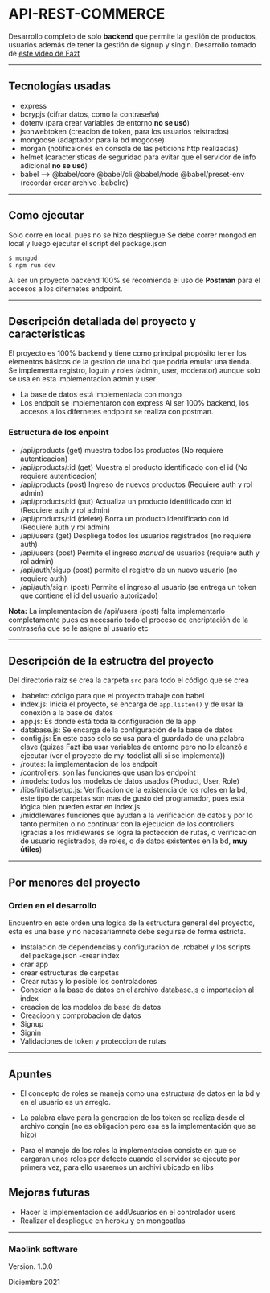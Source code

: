 # API-REST-COMMERCE
Desarrollo completo de solo **backend** que permite la gestión de productos, usuarios además de tener la gestión de signup y singin. Desarrollo tomado de [este video de Fazt][video de fazt]
***

## Tecnologías usadas
- express
- bcrypjs (cifrar datos, como la contraseña)
- dotenv (para crear variables de entorno **no se usó**)
- jsonwebtoken (creacion de token, para los usuarios reistrados)
- mongoose  (adaptador para la bd mogoose)
- morgan (notificaiones en consola de las peticions http realizadas)
- helmet (caracteristicas de seguridad para evitar que el servidor de info adicional **no se usó**)
- babel --> @babel/core @babel/cli @babel/node @babel/preset-env   (recordar crear archivo .babelrc)

***
## Como ejecutar
Solo corre en local. pues no se hizo despliegue
Se debe correr mongod en local y luego ejecutar el script del package.json
```
$ mongod
$ npm run dev
```
Al ser un proyecto backend 100% se recomienda el uso de **Postman** para el accesos a los difernetes endpoint.

***
## Descripción detallada del proyecto y caracteristicas
El proyecto es 100% backend y tiene como principal propósito tener los elementos básicos de la gestion de una bd que podria emular una tienda. 
Se implementa registro, loguin y roles (admin, user, moderator) aunque solo se usa en esta implementacion admin y user
- La base de datos está implementada con mongo
- Los endpoit se implementaron con express
Al ser 100% backend, los accesos a los difernetes endpoint se realiza con postman.

### Estructura de los enpoint
-   /api/products  (get) muestra todos los productos (No requiere autenticacion)
-   /api/products/:id  (get) Muestra el producto identificado con el id (No requiere autenticacion)
-   /api/products (post) Ingreso de nuevos productos (Requiere auth y rol admin)
-   /api/products/:id (put) Actualiza un producto identificado con id (Requiere auth y rol admin)
-   /api/products/:id (delete) Borra un producto identificado con id (Requiere auth y rol admin)
-   /api/users (get)  Despliega todos los usuarios registrados (no requiere auth)
-   /api/users (post) Permite el ingreso *manual* de usuarios (requiere auth y rol admin)
-   /api/auth/sigup  (post) permite el registro de un nuevo usuario (no requiere auth)
-   /api/auth/sigin (post) Permite el ingreso al usuario (se entrega un token que contiene el id del usuario autorizado)

**Nota:** La implementacion de /api/users (post) falta implementarlo completamente pues es necesario todo el proceso de encriptación de la contraseña que se le asigne al usuario etc


***
## Descripción de la estructra del proyecto
Del directorio raiz se crea la carpeta `src` para todo el código que se crea
- .babelrc: código para que el proyecto trabaje con babel
- index.js: Inicia el proyecto, se encarga de `app.listen()` y de usar la conexión a la base de datos
- app.js: Es donde está toda la configuración de la app 
- database.js: Se encarga de la configuración de la base de datos
- config.js: En este caso solo se usa para el guardado de una palabra clave (quizas Fazt iba usar variables de entorno pero no lo alcanzó a ejecutar (ver el proyecto de my-todolist alli si se implementa))
- /routes: la implementacion de los endpoit
- /controllers: son las funciones que usan los endpoint
- /models: todos los modelos de datos usados (Product, User, Role)
- /libs/initialsetup.js: Verificacion de la existencia de los roles en la bd, este tipo de carpetas son mas de gusto del programador, pues está lógica bien pueden estar en index.js
- /middlewares   funciones que ayudan a la verificacion de datos y por lo tanto permiten o no continuar con la ejecucion de los controllers (gracias a los midlewares se logra la protección de rutas, o verificacion de usuario registrados, de roles, o de datos existentes en la bd, **muy útiles**)

*** 
## Por menores del proyecto

### Orden en el desarrollo
Encuentro en este orden una logica de la estructura general del proyectto, esta es una base y no necesariamnete debe seguirse de forma estricta.

- Instalacion de dependencias y configuracion de .rcbabel y los scripts del package.json
-crear index
- crar app
- crear estructuras de carpetas
- Crear rutas y lo posible los controladores
- Conexion a la base de datos en el archivo database.js e importacion al index
- creacion de los modelos de base de datos
- Creacioon y comprobacion de datos
- Signup
- Signin
- Validaciones de token y proteccion de rutas

***

## Apuntes
-   El concepto de roles se maneja como una estructura de datos en la bd y en el usuario es un arreglo.

-   La palabra clave para la generacion de los token se realiza desde el archivo congin (no es obligacion pero esa es la implementación que se hizo)

-   Para el manejo de los roles la implementacion consiste en que se cargaran unos roles por defecto cuando el servidor se ejecute por primera vez, para ello usaremos un archivi ubicado en libs

## Mejoras futuras
-   Hacer la implementacion de addUsuarios en el controlador users
- Realizar el despliegue en heroku y en mongoatlas
***
### Maolink software
Version. 1.0.0

Diciembre 2021



[video de fazt]:<https://www.youtube.com/watch?v=lV7mxivGX_I&list=PLFvTzgbYK-U7uOKvpW8kQfDF0BYzeMo3_&index=1&t=3649s>